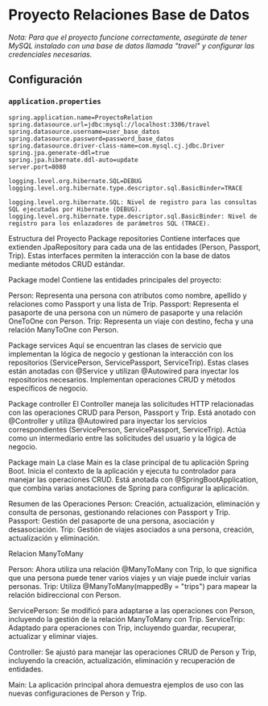# Proyecto Relaciones Base de Datos

*Nota: Para que el proyecto funcione correctamente, asegúrate de tener MySQL instalado con una base de datos llamada "travel" y configurar las credenciales necesarias.*

## Configuración

### `application.properties`

```properties
spring.application.name=ProyectoRelation
spring.datasource.url=jdbc:mysql://localhost:3306/travel
spring.datasource.username=user_base_datos
spring.datasource.password=password_base_datos
spring.datasource.driver-class-name=com.mysql.cj.jdbc.Driver
spring.jpa.generate-ddl=true
spring.jpa.hibernate.ddl-auto=update
server.port=8080

logging.level.org.hibernate.SQL=DEBUG
logging.level.org.hibernate.type.descriptor.sql.BasicBinder=TRACE

logging.level.org.hibernate.SQL: Nivel de registro para las consultas SQL ejecutadas por Hibernate (DEBUG).
logging.level.org.hibernate.type.descriptor.sql.BasicBinder: Nivel de registro para los enlazadores de parámetros SQL (TRACE).

```
Estructura del Proyecto
Package repositories
Contiene interfaces que extienden JpaRepository para cada una de las entidades (Person, Passport, Trip). Estas interfaces permiten la interacción con la base de datos mediante métodos CRUD estándar.

Package model
Contiene las entidades principales del proyecto:

Person: Representa una persona con atributos como nombre, apellido y relaciones como Passport y una lista de Trip.
Passport: Representa el pasaporte de una persona con un número de pasaporte y una relación OneToOne con Person.
Trip: Representa un viaje con destino, fecha y una relación ManyToOne con Person.

Package services
Aquí se encuentran las clases de servicio que implementan la lógica de negocio y gestionan la interacción con los repositorios (ServicePerson, ServicePassport, ServiceTrip). Estas clases están anotadas con @Service y utilizan @Autowired para inyectar los repositorios necesarios. Implementan operaciones CRUD y métodos específicos de negocio.

Package controller
El Controller maneja las solicitudes HTTP relacionadas con las operaciones CRUD para Person, Passport y Trip. Está anotado con @Controller y utiliza @Autowired para inyectar los servicios correspondientes (ServicePerson, ServicePassport, ServiceTrip). Actúa como un intermediario entre las solicitudes del usuario y la lógica de negocio.

Package main
La clase Main es la clase principal de tu aplicación Spring Boot. Inicia el contexto de la aplicación y ejecuta tu controlador para manejar las operaciones CRUD. Está anotada con @SpringBootApplication, que combina varias anotaciones de Spring para configurar la aplicación.

Resumen de las Operaciones
Person: Creación, actualización, eliminación y consulta de personas, gestionando relaciones con Passport y Trip.
Passport: Gestión del pasaporte de una persona, asociación y desasociación.
Trip: Gestión de viajes asociados a una persona, creación, actualización y eliminación.

Relacion ManyToMany

Person: Ahora utiliza una relación @ManyToMany con Trip, lo que significa que una persona puede tener varios viajes y un viaje puede incluir varias personas.
Trip: Utiliza @ManyToMany(mappedBy = "trips") para mapear la relación bidireccional con Person.

ServicePerson: Se modificó para adaptarse a las operaciones con Person, incluyendo la gestión de la relación ManyToMany con Trip.
ServiceTrip: Adaptado para operaciones con Trip, incluyendo guardar, recuperar, actualizar y eliminar viajes.

Controller: Se ajustó para manejar las operaciones CRUD de Person y Trip, incluyendo la creación, actualización, eliminación y recuperación de entidades.

Main: La aplicación principal ahora demuestra ejemplos de uso con las nuevas configuraciones de Person y Trip.
